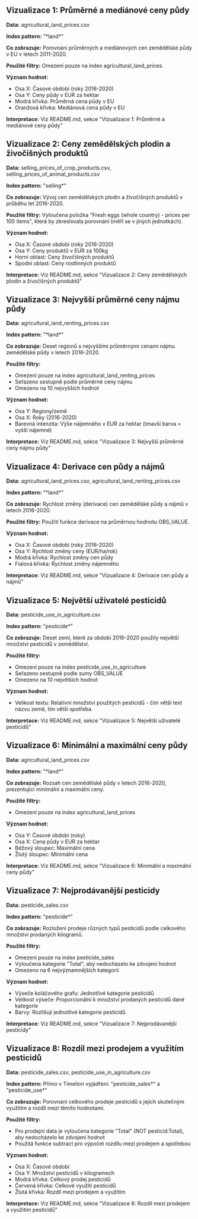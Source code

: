 ## Vizualizace 1: Průměrné a mediánové ceny půdy

**Data:** agricultural_land_prices.csv

**Index pattern:** "\*land\*"

**Co zobrazuje:** Porovnání průměrných a mediánových cen zemědělské půdy v EU v letech 2011-2020.

**Použité filtry:** Omezení pouze na index agricultural_land_prices.

**Význam hodnot:**
- Osa X: Časové období (roky 2016-2020)
- Osa Y: Ceny půdy v EUR za hektar
- Modrá křivka: Průměrná cena půdy v EU
- Oranžová křivka: Mediánová cena půdy v EU

**Interpretace:** Viz README.md, sekce "Vizualizace 1: Průměrné a mediánové ceny půdy"

## Vizualizace 2: Ceny zemědělských plodin a živočišných produktů

**Data:** selling_prices_of_crop_products.csv, selling_prices_of_animal_products.csv

**Index pattern:** "selling*"

**Co zobrazuje:** Vývoj cen zemědělských plodin a živočišných produktů v průběhu let 2016-2020.

**Použité filtry:** Vyloučena položka "Fresh eggs (whole country) - prices per 100 items", která by zkreslovala porovnání (měří se v jiných jednotkách).

**Význam hodnot:**
- Osa X: Časové období (roky 2016-2020)
- Osa Y: Ceny produktů v EUR za 100kg
- Horní oblast: Ceny živočišných produktů
- Spodní oblast: Ceny rostlinných produktů

**Interpretace:** Viz README.md, sekce "Vizualizace 2: Ceny zemědělských plodin a živočišných produktů"

## Vizualizace 3: Nejvyšší průměrné ceny nájmu půdy

**Data:** agricultural_land_renting_prices.csv

**Index pattern:** "\*land\*"

**Co zobrazuje:** Deset regionů s nejvyššími průměrnými cenami nájmu zemědělské půdy v letech 2016-2020.

**Použité filtry:** 
- Omezení pouze na index agricultural_land_renting_prices
- Seřazeno sestupně podle průměrné ceny nájmu
- Omezeno na 10 nejvyšších hodnot

**Význam hodnot:**
- Osa Y: Regiony/země
- Osa X: Roky (2016-2020)
- Barevná intenzita: Výše nájemného v EUR za hektar (tmavší barva = vyšší nájemné)

**Interpretace:** Viz README.md, sekce "Vizualizace 3: Nejvyšší průměrné ceny nájmu půdy"

## Vizualizace 4: Derivace cen půdy a nájmů

**Data:** agricultural_land_prices.csv, agricultural_land_renting_prices.csv

**Index pattern:** "\*land\*"

**Co zobrazuje:** Rychlost změny (derivace) cen zemědělské půdy a nájmů v letech 2016-2020.

**Použité filtry:** Použití funkce derivace na průměrnou hodnotu OBS_VALUE.

**Význam hodnot:**
- Osa X: Časové období (roky 2016-2020)
- Osa Y: Rychlost změny ceny (EUR/ha/rok)
- Modrá křivka: Rychlost změny cen půdy
- Fialová křivka: Rychlost změny nájemného

**Interpretace:** Viz README.md, sekce "Vizualizace 4: Derivace cen půdy a nájmů"

## Vizualizace 5: Největší uživatelé pesticidů

**Data:** pesticide_use_in_agriculture.csv

**Index pattern:** "pesticide*"

**Co zobrazuje:** Deset zemí, které za období 2016-2020 použily největší množství pesticidů v zemědělství.

**Použité filtry:** 
- Omezení pouze na index pesticide_use_in_agriculture
- Seřazeno sestupně podle sumy OBS_VALUE
- Omezeno na 10 největších hodnot

**Význam hodnot:**
- Velikost textu: Relativní množství použitých pesticidů - čím větší text názvu země, tím větší spotřeba


**Interpretace:** Viz README.md, sekce "Vizualizace 5: Největší uživatelé pesticidů"

## Vizualizace 6: Minimální a maximální ceny půdy

**Data:** agricultural_land_prices.csv

**Index pattern:** "\*land\*"

**Co zobrazuje:** Rozsah cen zemědělské půdy v letech 2016-2020, prezentující minimální a maximální ceny.

**Použité filtry:** 
- Omezení pouze na index agricultural_land_prices

**Význam hodnot:**
- Osa Y: Časové období (roky)
- Osa X: Cena půdy v EUR za hektar
- Béžový sloupec: Maximální cena
- Žlutý sloupec: Minimální cena

**Interpretace:** Viz README.md, sekce "Vizualizace 6: Minimální a maximální ceny půdy"

## Vizualizace 7: Nejprodávanější pesticidy

**Data:** pesticide_sales.csv

**Index pattern:** "pesticide*"

**Co zobrazuje:** Rozložení prodeje různých typů pesticidů podle celkového množství prodaných kilogramů.

**Použité filtry:** 
- Omezení pouze na index pesticide_sales
- Vyloučena kategorie "Total", aby nedocházelo ke zdvojení hodnot
- Omezeno na 6 nejvýznamnějších kategorií

**Význam hodnot:**
- Výseče koláčového grafu: Jednotlivé kategorie pesticidů
- Velikost výseče: Proporcionální k množství prodaných pesticidů dané kategorie
- Barvy: Rozlišují jednotlivé kategorie pesticidů

**Interpretace:** Viz README.md, sekce "Vizualizace 7: Nejprodávanější pesticidy"

## Vizualizace 8: Rozdíl mezi prodejem a využitím pesticidů

**Data:** pesticide_sales.csv, pesticide_use_in_agriculture.csv

**Index pattern:** Přímo v Timelion vyjádření: "pesticide_sales*" a "pesticide_use*"

**Co zobrazuje:** Porovnání celkového prodeje pesticidů s jejich skutečným využitím a rozdíl mezi těmito hodnotami.

**Použité filtry:** 
- Pro prodejní data je vyloučena kategorie "Total" (NOT pesticid:Total), aby nedocházelo ke zdvojení hodnot
- Použitá funkce subtract pro výpočet rozdílu mezi prodejem a spotřebou

**Význam hodnot:**
- Osa X: Časové období
- Osa Y: Množství pesticidů v kilogramech
- Modrá křivka: Celkový prodej pesticidů
- Červená křivka: Celkové využití pesticidů
- Žlutá křivka: Rozdíl mezi prodejem a využitím

**Interpretace:** Viz README.md, sekce "Vizualizace 8: Rozdíl mezi prodejem a využitím pesticidů"